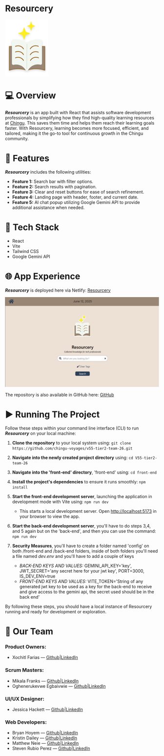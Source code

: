 # Resourcery
<img src="./front-end/images/resourcery_logo.png" alt="resourcery logo">

# 💻 Overview

***Resourcery*** is an app built with React that assists software development professionals by simplifying how they find high-quality learning resources at [Chingu](https://www.chingu.com). 
This saves them time and helps them reach their learning goals faster. With Resourcery, learning becomes more focused, efficient, and tailored, making it the go-to tool for continuous growth in the Chingu community.


# 📲 Features

***Resourcery*** includes the following utilities:

- **Feature 1:** Search bar with filter options.
- **Feature 2:** Search results with pagination.
- **Feature 3:** Clear and reset buttons for ease of search refinement.
- **Feature 4:** Landing page with header, footer, and current date.
- **Feature 5:** AI chat popup utilizing Google Gemini API to provide additional assistance when needed.

#  🧰  Tech Stack

- React
- Vite
- Tailwind CSS
- Google Gemini API

#  🌐 App Experience

***Resourcery*** is deployed here via Netlify: [Resourcery](https://celebrated-bienenstitch-a518bd.netlify.app/)

[![Resourcery](./front-end/images/Screenshot-landing-page.png)](https://celebrated-bienenstitch-a518bd.netlify.app/)

The repository is also available in GitHub here: [GitHub](https://github.com/chingu-voyages/v55-tier2-team-26)



# ▶️ Running The Project

Follow these steps within your command line interface (CLI) to run ***Resourcery*** on your local machine:

1. **Clone the repository** to your local system using:
   `git clone https://github.com/chingu-voyages/v55-tier2-team-26.git` 
   
2. **Navigate into the newly created project directory** using: `cd V55-tier2-team-26`

3. **Navigate into the 'front-end' directory**, 'front-end' using: `cd front-end`

4. **Install the project's dependencies** to ensure it runs smoothly: `npm install`

5. **Start the front-end development server**, launching the application in development mode with Vite using: `npm run dev`
   - This starts a local development server. Open [http://localhost:5173](http://localhost:5173) in your browser to view the app.

7. **Start the back-end development server**, you'll have to do steps 3,4, and 5 again but on the 'back-end', and then you can use the command: `npm run dev`

8. **Security Measures**, you'll have to create a folder named 'config' on both /front-end and /back-end folders, inside of both folders you'll need a file named *dev.env* and you'll have to add a couple of keys
   - *BACK-END KEYS AND VALUES:*  GEMINI_API_KEY='key', JWT_SECRET='any secret here for your jwt key', PORT=3000, IS_DEV_ENV=true
   - *FRONT-END KEYS AND VALUES:* VITE_TOKEN='String of any generated jwt key to be used as a key for the back-end to receive and give access to the gemini api, the secret used should be in the back end'  

By following these steps, you should have a local instance of Resourcery running and ready for development or exploration.

# 👥 Our Team

### Product Owners:
- Xochitl Farias — [Github](https://github.com/xochfa)|[LinkedIn](https://www.linkedin.com/in/xfarias-scrum-master/)

### Scrum Masters:
- Mikala Franks — [Github](https://github.com/mikalafranks)|[LinkedIn](https://www.linkedin.com/in/mikala-franks-8b21b52a3/)
- Oghenerukevwe Egbaivwie — [Github](https://github.com/Ruky-Ericson)|[LinkedIn](https://www.linkedin.com/in/oghenerukevwe-egbaivwie/)

### UI/UX Designer: 
- Jessica Hackett — [Github](https://github.com/mooglemoxie0018)|[LinkedIn](https://www.linkedin.com/in/jessica-hackett-6725a4325/)

### Web Developers: 
- Bryan Hoyem — [Github](https://github.com/bhoyem)|[LinkedIn](https://www.linkedin.com/in/bryanhoyem/)
- Kristin Dailey — [Github](https://github.com/kristindailey)|[LinkedIn](https://linkedin.com/in/kristin-dailey/)
- Matthew Neie — [Github](https://github.com/MatthewNeie)|[LinkedIn](https://www.linkedin.com/in/matthew-neie/)
- Steven Rubio Perez — [Github](https://github.com/Stevensauro?tab=repositories)|[LinkedIn](https://www.linkedin.com/in/steverp/)

